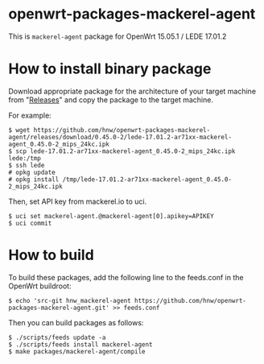# openwrt-packages-mackerel-agent

This is `mackerel-agent` package for OpenWrt 15.05.1 / LEDE 17.01.2

# How to install binary package

Download appropriate package for the architecture of your target machine from "[Releases](https://github.com/hnw/openwrt-packages-mackerel-agent/releases)" and copy the package to the target machine.

For example:

```
$ wget https://github.com/hnw/openwrt-packages-mackerel-agent/releases/download/0.45.0-2/lede-17.01.2-ar71xx-mackerel-agent_0.45.0-2_mips_24kc.ipk
$ scp lede-17.01.2-ar71xx-mackerel-agent_0.45.0-2_mips_24kc.ipk lede:/tmp
$ ssh lede
# opkg update
# opkg install /tmp/lede-17.01.2-ar71xx-mackerel-agent_0.45.0-2_mips_24kc.ipk
```

Then, set API key from mackerel.io to uci.

```
$ uci set mackerel-agent.@mackerel-agent[0].apikey=APIKEY
$ uci commit
```

# How to build

To build these packages, add the following line to the feeds.conf in the OpenWrt buildroot:

```
$ echo 'src-git hnw_mackerel-agent https://github.com/hnw/openwrt-packages-mackerel-agent.git' >> feeds.conf
```

Then you can build packages as follows:

```
$ ./scripts/feeds update -a
$ ./scripts/feeds install mackerel-agent
$ make packages/mackerel-agent/compile
```
